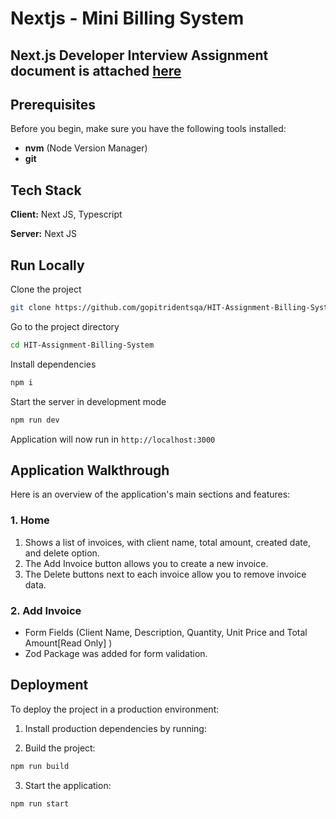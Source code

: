 # Nextjs - Mini Billing System

## Next.js Developer Interview Assignment document is attached [here](https://github.com/gopitridentsqa/HIT-Assignment-Billing-System/blob/main/docs/Billing_System_Mini.pdf)

## Prerequisites

Before you begin, make sure you have the following tools installed:

- **nvm** (Node Version Manager)
- **git**

## Tech Stack

**Client:** Next JS, Typescript

**Server:** Next JS

## Run Locally

Clone the project

```bash
git clone https://github.com/gopitridentsqa/HIT-Assignment-Billing-System.git
```

Go to the project directory

```bash
cd HIT-Assignment-Billing-System
```

Install dependencies

```bash
npm i
```

Start the server in development mode

```bash
npm run dev
```

Application will now run in `http://localhost:3000`

## Application Walkthrough

Here is an overview of the application's main sections and features:

### 1. **Home**

1. Shows a list of invoices, with client name, total amount, created date, and delete option.
2. The Add Invoice button allows you to create a new invoice.
3. The Delete buttons next to each invoice allow you to remove invoice data.

### 2. **Add Invoice**

- Form Fields (Client Name, Description, Quantity, Unit Price and Total Amount[Read Only] )
- Zod Package was added for form validation.

## Deployment

To deploy the project in a production environment:

1. Install production dependencies by running:

2. Build the project:

```bash
npm run build
```

3. Start the application:

```bash
npm run start
```
